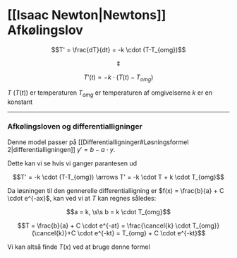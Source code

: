 # [[Isaac Newton|Newtons]] Afkølingslov

$$T' = \frac{dT}{dt} = -k \cdot (T-T_{omg})$$

$$\Updownarrow$$

$$T'(t) = -k \cdot (T(t)-T_{omg})$$

$T$ ($T(t)$) er temperaturen
$T_{omg}$ er temperaturen af omgivelserne
$k$ er en konstant

---
### Afkølingsloven og differentialligninger
Denne model passer på [[Differentialligninger#Løsningsformel 2|differentialligningen]] $y'=b-a \cdot y$.

Dette kan vi se hvis vi ganger parantesen ud

$$T' = -k \cdot (T-T_{omg}) \arrows T' = -k \cdot T + k \cdot T_{omg}$$

Da løsningen til den gennerelle differentialligning er $f(x) =  \frac{b}{a} + C  \cdot e^{-ax}$, kan ved vi at $T$ kan regnes således:

$$a = k, \s\s b = k \cdot T_{omg}$$

$$T = \frac{b}{a} + C  \cdot e^{-at} = \frac{\cancel{k} \cdot T_{omg}}{\cancel{k}}+C \cdot e^{-kt} = T_{omg} + C \cdot e^{-kt}$$

Vi kan altså finde $T(x)$ ved at bruge denne formel